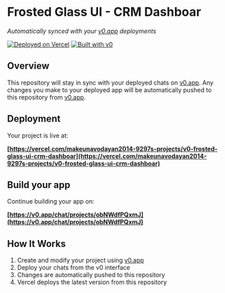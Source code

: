 # Frosted Glass UI - CRM Dashboar

*Automatically synced with your [v0.app](https://v0.app) deployments*

[![Deployed on Vercel](https://img.shields.io/badge/Deployed%20on-Vercel-black?style=for-the-badge&logo=vercel)](https://vercel.com/makeunavodayan2014-9297s-projects/v0-frosted-glass-ui-crm-dashboar)
[![Built with v0](https://img.shields.io/badge/Built%20with-v0.app-black?style=for-the-badge)](https://v0.app/chat/projects/obNWdfPQxmJ)

## Overview

This repository will stay in sync with your deployed chats on [v0.app](https://v0.app).
Any changes you make to your deployed app will be automatically pushed to this repository from [v0.app](https://v0.app).

## Deployment

Your project is live at:

**[https://vercel.com/makeunavodayan2014-9297s-projects/v0-frosted-glass-ui-crm-dashboar](https://vercel.com/makeunavodayan2014-9297s-projects/v0-frosted-glass-ui-crm-dashboar)**

## Build your app

Continue building your app on:

**[https://v0.app/chat/projects/obNWdfPQxmJ](https://v0.app/chat/projects/obNWdfPQxmJ)**

## How It Works

1. Create and modify your project using [v0.app](https://v0.app)
2. Deploy your chats from the v0 interface
3. Changes are automatically pushed to this repository
4. Vercel deploys the latest version from this repository